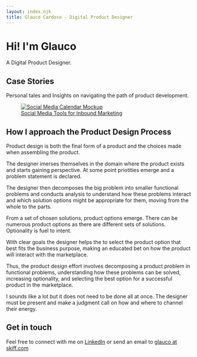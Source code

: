 ```yaml
---
layout: index.njk
title: Glauco Cardoso - Digital Product Designer
---
```


<h1 class="greetings">Hi! I'm Glauco</h1>
<p class="lead-paragraph">
A Digital Product Designer.
</p>

## Case Stories
<p class="lead-paragraph">
Personal tales and Insights on navigating the path of product development.
</p>

<a href="cases/social-media-tools">
<figure>
<img src="/assets/img/social-media-tools/cover-art.png" alt="Social Media Calendar Mockup" title="Social Media Tools for Inbound Marketing">
<figcaption>
Social Media Tools for Inbound Marketing
</figcaption>
</figure>
</a>

## How I approach the Product Design Process
<p class="lead-paragraph">
Product design is both the final form of a product and the choices made when assembling the product.
</p>

The designer imerses themselves in the domain where the product exists and starts gaining perspective. At some point priotities emerge and a problem statement is declared. 

The designer then decomposes the big problem into smaller functional problems and conducts analysis to understand how these problems interact and which solution options might be appropriate for them, moving from the whole to the parts.

From a set of chosen solutions, product options emerge. There can be numerous product options as there are different sets of solutions. Optionality is fuel to intent.

With clear goals the designer helps the to select the product option that best fits the business purpose, making an educated bet on how the product will interact with the marketplace.

Thus, the product design effort involves decomposing a product problem in functional problems, understanding how these problems can be solved, increasing optionality, and selecting the best option for a successful product in the marketplace.

I sounds like a lot but it does not need to be done all at once. The designer must be present and make a judgment call on how and where to channel their energy.

## Get in touch

Feel free to connect with me on [LinkedIn](https://www.linkedin.com/in/glaucocardoso/) or send an email to [glauco at skiff.com](mailto:glauco@skiff.com)
